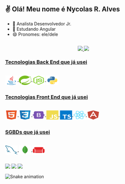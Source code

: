 ## ✌ Olá! Meu nome é Nycolas R. Alves

- 🔭 Analista Desenvolvedor Jr.
- 🌱 Estudando Angular
- 😄 Pronomes: ele/dele

##

<div align="center">
  <a href="https://github.com/NycolasR">
  <img height="180em" src="https://github-readme-stats.vercel.app/api?username=NycolasR&show_icons=true&theme=omni&include_all_commits=true&count_private=true"/>
  <img height="180em" src="https://github-readme-stats.vercel.app/api/top-langs/?username=NycolasR&layout=compact&langs_count=7&theme=omni"/>
</div>

  
### Tecnologias Back End que já usei
<div style="display: inline_block"><br>
  <img align="center" alt="Nycolas-Java" height="30" width="40" src="https://raw.githubusercontent.com/devicons/devicon/master/icons/java/java-original.svg">
  <img align="center" alt="Nycolas-Spring" height="30" width="40" src="https://raw.githubusercontent.com/devicons/devicon/master/icons/spring/spring-original.svg">
  <img align="center" alt="Nycolas-NodeJs" height="30" width="40" src="https://raw.githubusercontent.com/devicons/devicon/master/icons/nodejs/nodejs-original.svg">
  <img align="center" alt="Nycolas-Python" height="30" width="40" src="https://raw.githubusercontent.com/devicons/devicon/master/icons/python/python-original.svg">
</div>
  
##
  
### Tecnologias Front End que já usei
<div style="display: inline_block"><br>
  <img align="center" alt="Nycolas-HTML" height="30" width="40" src="https://raw.githubusercontent.com/devicons/devicon/master/icons/html5/html5-original.svg">
  <img align="center" alt="Nycolas-CSS" height="30" width="40" src="https://raw.githubusercontent.com/devicons/devicon/master/icons/css3/css3-original.svg">
  <img align="center" alt="Nycolas-Bootstrap" height="30" width="40" src="https://raw.githubusercontent.com/devicons/devicon/master/icons/bootstrap/bootstrap-plain.svg">
  <img align="center" alt="Nycolas-Js" height="30" width="40" src="https://raw.githubusercontent.com/devicons/devicon/master/icons/javascript/javascript-plain.svg">
  <img align="center" alt="Nycolas-Ts" height="30" width="40" src="https://raw.githubusercontent.com/devicons/devicon/master/icons/typescript/typescript-plain.svg">
  <img align="center" alt="Nycolas-React" height="30" width="40" src="https://raw.githubusercontent.com/devicons/devicon/master/icons/react/react-original.svg">
  <img align="center" alt="Nycolas-Angular" height="30" width="40" src="https://github.com/devicons/devicon/blob/master/icons/angularjs/angularjs-plain.svg">
</div>
  
##
  
### SGBDs que já usei
<div style="display: inline_block"><br>
  <img align="center" alt="Nycolas-MySQL" height="30" width="40" src="https://raw.githubusercontent.com/devicons/devicon/master/icons/mysql/mysql-original.svg">
  <img align="center" alt="Nycolas-MongoDB" height="30" width="40" src="https://raw.githubusercontent.com/devicons/devicon/master/icons/mongodb/mongodb-original.svg">
  <img align="center" alt="Nycolas-CouchDB" height="30" width="40" src="https://raw.githubusercontent.com/devicons/devicon/master/icons/couchdb/couchdb-original.svg">
</div>
  
##

<div>
  <a href="https://instagram.com/nycolas.ra" target="_blank"><img src="https://img.shields.io/badge/-Instagram-%23E4405F?style=for-the-badge&logo=instagram&logoColor=white" target="_blank"></a>
  <a href = "mailto:nycolasramon3@gmail.com"><img src="https://img.shields.io/badge/Gmail-D14836?style=for-the-badge&logo=gmail&logoColor=white" target="_blank"></a>
  <a href="https://www.linkedin.com/in/nycolas-alves-6b8369185/" target="_blank"><img src="https://img.shields.io/badge/LinkedIn-0077B5?style=for-the-badge&logo=linkedin&logoColor=white" target="_blank"></a>
  
  ![Snake animation](https://github.com/NycolasR/NycolasR/blob/output/github-contribution-grid-snake.svg)
</div>
